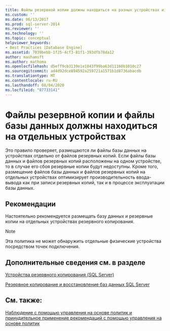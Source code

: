 ```yaml
---
title: Файлы резервной копии должны находиться на разных устройствах из файлов базы данных | Документация Майкрософт
ms.custom: ''
ms.date: 06/13/2017
ms.prod: sql-server-2014
ms.reviewer: ''
ms.technology: ''
ms.topic: conceptual
helpviewer_keywords:
- Best Practices [Database Engine]
ms.assetid: 7039bebb-1f25-4cf3-81f1-393dfb78da12
author: mashamsft
ms.author: mathoma
ms.openlocfilehash: d5eff9cb3139e1e1043f99ba63d11160b1010c27
ms.sourcegitcommit: ad4d92dce894592a259721a1571b1d8736abacdb
ms.translationtype: MT
ms.contentlocale: ru-RU
ms.lasthandoff: 08/04/2020
ms.locfileid: "87733141"
---
```

# <a name="backup-files-must-be-on-separate-devices-from-the-database-files"></a>Файлы резервной копии и файлы базы данных должны находиться на отдельных устройствах
  Это правило проверяет, размещаются ли файлы базы данных на устройствах отдельно от файлов резервных копий. Если файлы базы данных и файлов резервных копий расположены на одном устройстве, то в случае его сбоя резервные копии будут недоступны. Кроме того, размещение файлов базы данных и файлов резервных копий на отдельных устройствах оптимизирует производительность ввода-вывода как при записи резервных копий, так и в процессе эксплуатации базы данных.  
  
## <a name="best-practices-recommendations"></a>Рекомендации  
 Настоятельно рекомендуется размещать базу данных и резервные копии на отдельных устройствах резервного копирования.  
  
> [!NOTE]  
>  Эта политика не может обнаружить отдельные физические устройства посредством точек подключения.  
  
## <a name="for-more-information"></a>Дополнительные сведения см. в разделе  
 [Устройства резервного копирования (SQL Server)](../relational-databases/backup-restore/backup-devices-sql-server.md)  
  
 [Резервное копирование и восстановление баз данных SQL Server](../relational-databases/backup-restore/back-up-and-restore-of-sql-server-databases.md)  
  
## <a name="see-also"></a>См. также:  
 [Наблюдение с помощью управления на основе политик и принудительное применение рекомендаций с помощью управления на основе политик](../relational-databases/policy-based-management/monitor-and-enforce-best-practices-by-using-policy-based-management.md)  
  
  
